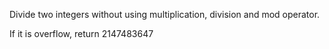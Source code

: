 Divide two integers without using multiplication, division and mod operator.

If it is overflow, return 2147483647

